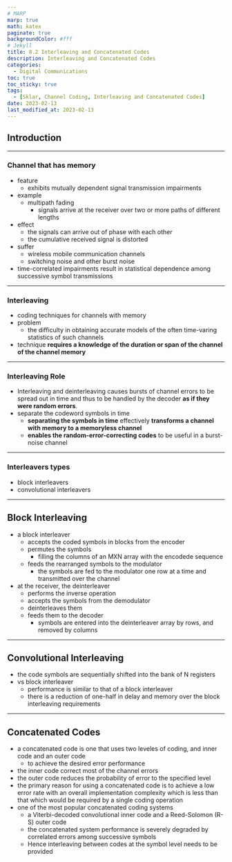 ```yaml
---
# MARP
marp: true
math: katex
paginate: true
backgroundColor: #fff
# Jekyll
title: 8.2 Interleaving and Concatenated Codes
description: Interleaving and Concatenated Codes
categories:
  - Digital Communications
toc: true
toc_sticky: true
tags:
  - [Sklar, Channel Coding, Interleaving and Concatenated Codes]
date: 2023-02-13
last_modified_at: 2023-02-13
---
```


## Introduction

---

### Channel that has memory
<!--
footer: Introduction
 -->

- feature
  - exhibits mutually dependent signal transmission impairments
- example
  - multipath fading
    - signals arrive at the receiver over two or more paths of different lengths
- effect
  - the signals can arrive out of phase with each other
  - the cumulative received signal is distorted
- suffer
  - wireless mobile communication channels
  - switching noise and other burst noise
- time-correlated impairments result in statistical dependence among successive symbol transmissions

---

### Interleaving

- coding techniques for channels with memory
- problem
  - the difficulty in obtaining accurate models of the often time-varing statistics of such channels
- technique **requires a knowledge of the duration or span of the channel of the channel memory**

---

### Interleaving Role

- Interleaving and deinterleaving causes bursts of channel errors to be spread out in time and thus to be handled by the decoder **as if they were random errors**.
- separate the codeword symbols in time
  - **separating the symbols in time** effectively **transforms a channel with memory to a memoryless channel**
  - **enables the random-error-correcting codes** to be useful in a burst-noise channel

---

### Interleavers types

- block interleavers
- convolutional interleavers

---

## Block Interleaving

- a block interleaver
  - accepts the coded symbols in blocks from the encoder
  - permutes the symbols
    - filling the columns of an MXN array with the encodede sequence
  - feeds the rearranged symbols to the modulator
    - the symbols are fed to the modulator one row at a time and transmitted over the channel
- at the receiver, the deinterleaver
  - performs the inverse operation
  - accepts the symbols from the demodulator
  - deinterleaves them
  - feeds them to the decoder
    - symbols are entered into the deinterleaver array by rows, and removed by columns

---

## Convolutional Interleaving

- the code symbols are sequentially shifted into the bank of N registers
- vs block interleaver
  - performance is similar to that of a block interleaver
  - there is a reduction of one-half in delay and memory over the block interleaving requirements

---

## Concatenated Codes

- a concatenated code is one that uses two leveles of coding, and inner code and an outer code
  - to achieve the desired error performance
- the inner code correct most of the channel errors
- the outer code reduces the probability of error to the specified level
- the primary reason for using a concatenated code is to achieve a low error rate with an overall implementation complexity which is less than that which would be required by a single coding operation
- one of the most popular concatenated coding systems
  - a Viterbi-decoded convolutional inner code and a Reed-Solomon (R-S) outer code
  - the concatenated system performance is severely degraded by correlated errors among successive symbols
  - Hence interleaving between codes at the symbol level needs to be provided
